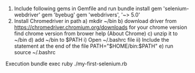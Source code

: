 
1. Include following gems in Gemfile and run bundle install
        gem 'selenium-webdriver'
        gem 'byebug'
        gem 'webdrivers', '~> 5.0'
2. Install Chromedriver in path
    a) mkdir ~/bin
    b) download driver from https://chromedriver.chromium.org/downloads for your chrome version
        find chrome version from brower help (About Chrome)
    c) unzip it to ~/bin
    d) add ~/bin to $PATH
        i) Open ~/.bashrc file
        ii) Include the statement at the end of the file
             PATH="$HOME/bin:$PATH"
    e) run source ~/.bashrc


Execution
    bundle exec ruby ./my-first-selenium.rb
